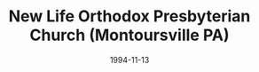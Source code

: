 ---
date: &id001 1994-11-13
end_date: null
location:
  address: 1500 Hidden Valley Drive
  city: Montoursville
  state: PA
minister:
- end: null
  name: Paul Browne
  start: 1995-01-01
  type: pastor
- end: 2011-01-01
  name: Roth Reason
  start: 2006-01-01
  type: Associate Pastor
- end: null
  name: Andrew T. Adcock
  start: 2011-01-01
  type: Associate Pastor
ministers:
- Paul Browne
- Roth Reason
- Andrew T. Adcock
name: New Life Orthodox Presbyterian Church
names:
- end: null
  name: New Life Orthodox Presbyterian Church
  start: 1994-11-13
origination_date: *id001
raw_data: "PA Williamsport\nNew Life Orthodox Presbyterian Church (November 13, 1994\u2013\
  \ )\n1500 Hidden Valley Drive, Montoursville\nPastor: Paul Browne, 1995\u2013\n\
  Assoc. Pastors: Roth Reason, 2006\u201311\nAndrew T. Adcock, 2011\u2013"
received_from: null
states:
- PA
status:
  active: true
  end_date: null
  reason: null
  received_from: null
  withdrawal_to: null
title: New Life Orthodox Presbyterian Church (Montoursville PA)

---